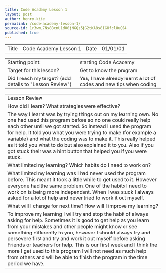 ```yaml
---
title: Code Academy Lesson 1
layout: post
author: henry.kite
permalink: /code-academy-lesson-1/
source-id: 1r3wmL7Ns8BcnU1d00jNGQz5jG2tKA8s8IGUfcl8uQE4
published: true
---
```

<table>
  <tr>
    <td>Title</td>
    <td>Code Academy Lesson 1</td>
    <td>Date</td>
    <td>01/01/01</td>
  </tr>
</table>


<table>
  <tr>
    <td>Starting point:</td>
    <td>starting Code Academy</td>
  </tr>
  <tr>
    <td>Target for this lesson?</td>
    <td>Get to know the program </td>
  </tr>
  <tr>
    <td>Did I reach my target? 
(add details to "Lesson Review")</td>
    <td> Yes, I have already learnt a lot of codes and new tips when coding</td>
  </tr>
</table>


<table>
  <tr>
    <td>Lesson Review</td>
  </tr>
  <tr>
    <td>How did I learn? What strategies were effective? </td>
  </tr>
  <tr>
    <td>The way I learnt was by trying things out on my learning own. No one had used this program before so no one could really help each other until we got started. So instead I used the program for help. It told you what you were trying to make (for example a variable) and what the coding was to make it. This really helped as it told you what to do but also explained it to you. Also if you got stuck their was a hint button that helped you if you were stuck.</td>
  </tr>
  <tr>
    <td>What limited my learning? Which habits do I need to work on? </td>
  </tr>
  <tr>
    <td>What limited my learning was I had never used the program before. This meant it took a little while to get used to it. However everyone had the same problem. One of the habits I need to work on is being more independent. When I was stuck I always asked for a lot of help and never tried to work it out myself.</td>
  </tr>
  <tr>
    <td>What will I change for next time? How will I improve my learning?</td>
  </tr>
  <tr>
    <td>To improve my learning I will try and stop the habit of always asking for help. Sometimes it is good to get help as you learn from your mistakes and other people might know or see something differently to you, however I should always try and persevere first and try and work it out myself before asking Friends or teachers for help. This is our first week and I think the more I get used to this program I will not need as much help from others and will be able to finish the program in the time period we have.</td>
  </tr>
</table>


